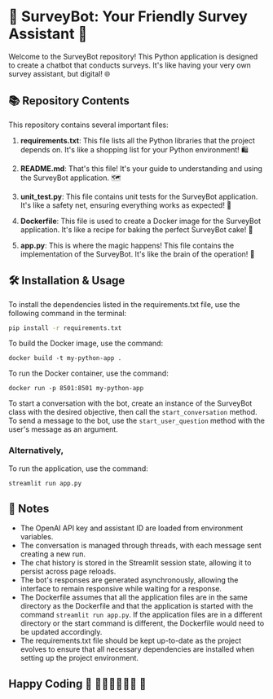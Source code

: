 # 🤖 SurveyBot: Your Friendly Survey Assistant 📝

Welcome to the SurveyBot repository! This Python application is designed to create a chatbot that conducts surveys. It's like having your very own survey assistant, but digital! 🌐

## 📚 Repository Contents

This repository contains several important files:

1. **requirements.txt**: This file lists all the Python libraries that the project depends on. It's like a shopping list for your Python environment! 🛍️

2. **README.md**: That's this file! It's your guide to understanding and using the SurveyBot application. 🗺️

3. **unit_test.py**: This file contains unit tests for the SurveyBot application. It's like a safety net, ensuring everything works as expected! 🎪

4. **Dockerfile**: This file is used to create a Docker image for the SurveyBot application. It's like a recipe for baking the perfect SurveyBot cake! 🎂

5. **app.py**: This is where the magic happens! This file contains the implementation of the SurveyBot. It's like the brain of the operation! 🧠

## 🛠️ Installation & Usage

To install the dependencies listed in the requirements.txt file, use the following command in the terminal: 
```bash
pip install -r requirements.txt
```
To build the Docker image, use the command:
```docker
docker build -t my-python-app .
```
To run the Docker container, use the command:
```docker
docker run -p 8501:8501 my-python-app
```
To start a conversation with the bot, create an instance of the SurveyBot class with the desired objective, then call the `start_conversation` method. To send a message to the bot, use the `start_user_question` method with the user's message as an argument.

### Alternatively, 
To run the application, use the command:
```bash
streamlit run app.py
```

## 📝 Notes

- The OpenAI API key and assistant ID are loaded from environment variables.
- The conversation is managed through threads, with each message sent creating a new run.
- The chat history is stored in the Streamlit session state, allowing it to persist across page reloads.
- The bot's responses are generated asynchronously, allowing the interface to remain responsive while waiting for a response.
- The Dockerfile assumes that all the application files are in the same directory as the Dockerfile and that the application is started with the command `streamlit run app.py`. If the application files are in a different directory or the start command is different, the Dockerfile would need to be updated accordingly.
- The requirements.txt file should be kept up-to-date as the project evolves to ensure that all necessary dependencies are installed when setting up the project environment.

## Happy Coding 🚀 🧑🏻‍💻👨🏻‍💻 🚀